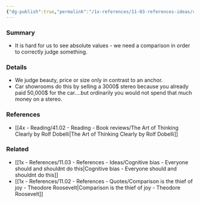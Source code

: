```yaml
---
{"dg-publish":true,"permalink":"/1x-references/11-03-references-ideas/contrast-effect/","title":"Contrast effect"}
---
```



### Summary
- It is hard for us to see absolute values - we need a comparison in order to correctly judge something.

### Details
- We judge beauty, price or size only in contrast to an anchor.
- Car showrooms do this by selling a 3000$ stereo because you already paid 50,000$ for the car....but ordinarily you would not spend that much money on a stereo.

### References
- [[4x - Reading/41.02 - Reading - Book reviews/The Art of Thinking Clearly by Rolf Dobelli\|The Art of Thinking Clearly by Rolf Dobelli]]

### Related
- [[1x - References/11.03 - References - Ideas/Cognitive bias - Everyone should and shouldnt do this\|Cognitive bias - Everyone should and shouldnt do this]]
- [[1x - References/11.02 - References - Quotes/Comparison is the thief of joy - Theodore Roosevelt\|Comparison is the thief of joy - Theodore Roosevelt]]